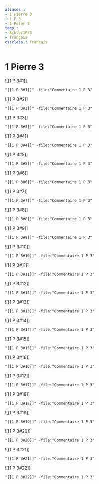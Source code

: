 ```yaml
---
aliases : 
- 1 Pierre 3
- 1 P 3
- 1 Peter 3
tags : 
- Bible/1P/3
- français
cssclass : français
---
```


# 1 Pierre 3

![[1 P 3#1]]

```query
"[[1 P 3#1]]" -file:"Commentaire 1 P 3"
```

![[1 P 3#2]]

```query
"[[1 P 3#2]]" -file:"Commentaire 1 P 3"
```

![[1 P 3#3]]

```query
"[[1 P 3#3]]" -file:"Commentaire 1 P 3"
```

![[1 P 3#4]]

```query
"[[1 P 3#4]]" -file:"Commentaire 1 P 3"
```

![[1 P 3#5]]

```query
"[[1 P 3#5]]" -file:"Commentaire 1 P 3"
```

![[1 P 3#6]]

```query
"[[1 P 3#6]]" -file:"Commentaire 1 P 3"
```

![[1 P 3#7]]

```query
"[[1 P 3#7]]" -file:"Commentaire 1 P 3"
```

![[1 P 3#8]]

```query
"[[1 P 3#8]]" -file:"Commentaire 1 P 3"
```

![[1 P 3#9]]

```query
"[[1 P 3#9]]" -file:"Commentaire 1 P 3"
```

![[1 P 3#10]]

```query
"[[1 P 3#10]]" -file:"Commentaire 1 P 3"
```

![[1 P 3#11]]

```query
"[[1 P 3#11]]" -file:"Commentaire 1 P 3"
```

![[1 P 3#12]]

```query
"[[1 P 3#12]]" -file:"Commentaire 1 P 3"
```

![[1 P 3#13]]

```query
"[[1 P 3#13]]" -file:"Commentaire 1 P 3"
```

![[1 P 3#14]]

```query
"[[1 P 3#14]]" -file:"Commentaire 1 P 3"
```

![[1 P 3#15]]

```query
"[[1 P 3#15]]" -file:"Commentaire 1 P 3"
```

![[1 P 3#16]]

```query
"[[1 P 3#16]]" -file:"Commentaire 1 P 3"
```

![[1 P 3#17]]

```query
"[[1 P 3#17]]" -file:"Commentaire 1 P 3"
```

![[1 P 3#18]]

```query
"[[1 P 3#18]]" -file:"Commentaire 1 P 3"
```

![[1 P 3#19]]

```query
"[[1 P 3#19]]" -file:"Commentaire 1 P 3"
```

![[1 P 3#20]]

```query
"[[1 P 3#20]]" -file:"Commentaire 1 P 3"
```

![[1 P 3#21]]

```query
"[[1 P 3#21]]" -file:"Commentaire 1 P 3"
```

![[1 P 3#22]]

```query
"[[1 P 3#22]]" -file:"Commentaire 1 P 3"
```

